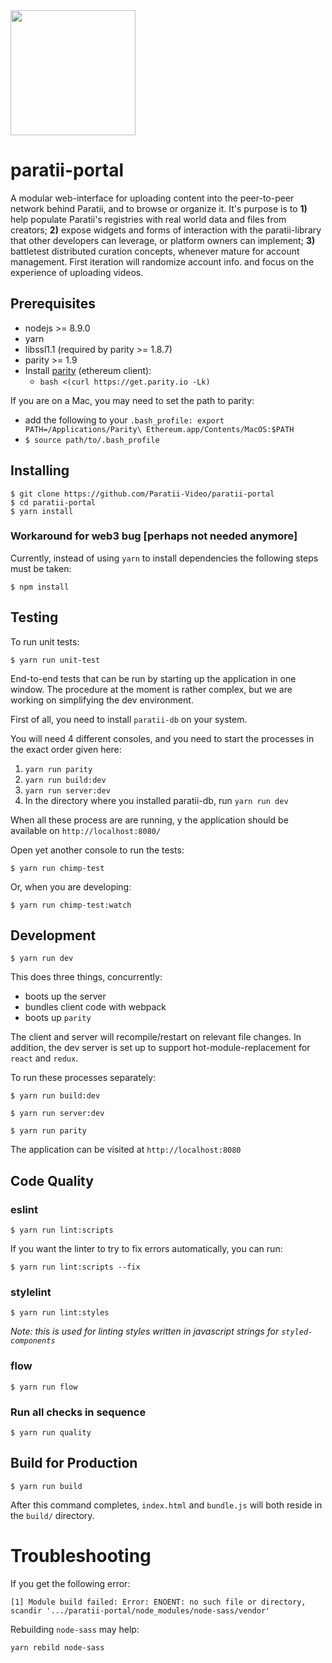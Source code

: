 <img src="https://github.com/Paratii-Video/paratiisite/blob/master/public/svgs/paratii-logo.svg" width="200">

# paratii-portal
A modular web-interface for uploading content into the peer-to-peer network behind Paratii, and to browse or organize it. It's purpose is to **1)** help populate Paratii's registries with real world data and files from creators; **2)** expose widgets and forms of interaction with the paratii-library that other developers can leverage, or platform owners can implement; **3)** battletest distributed curation concepts, whenever mature for account management. First iteration will randomize account info. and focus on the experience of uploading videos.

## Prerequisites

* nodejs >= 8.9.0
* yarn
* libssl1.1 (required by parity >= 1.8.7)
* parity >= 1.9
* Install [parity](https://github.com/paritytech/parity) (ethereum client):
   * `bash <(curl https://get.parity.io -Lk)`

If you are on a Mac, you may need to set the path to parity:

* add the following to your `.bash_profile: export PATH=/Applications/Parity\ Ethereum.app/Contents/MacOS:$PATH`
* `$ source path/to/.bash_profile`



## Installing

    $ git clone https://github.com/Paratii-Video/paratii-portal
    $ cd paratii-portal
    $ yarn install

### Workaround for web3 bug [perhaps not needed anymore]

Currently, instead of using `yarn` to install dependencies the following steps must be taken:

    $ npm install

## Testing

To run unit tests:

    $ yarn run unit-test


End-to-end tests that can be run by starting up the application in one window. The procedure at the moment is rather complex, but we are working on simplifying the dev environment.

First of all, you need to install `paratii-db` on your system.

You will need 4 different consoles, and you need to start the processes in the exact order given here:


1. `yarn run parity`
2. `yarn run build:dev`
3. `yarn run server:dev`
4. In the directory where you installed paratii-db, run `yarn run dev`

When all these process are are running, y
the application should be available on `http://localhost:8080/`

Open yet another console to run the tests:

    $ yarn run chimp-test

Or, when you are developing:

    $ yarn run chimp-test:watch


## Development

    $ yarn run dev

This does three things, concurrently:

* boots up the server
* bundles client code with webpack
* boots up `parity`

The client and server will recompile/restart on relevant file changes. In addition, the dev server is set up to support hot-module-replacement for `react` and `redux`.

To run these processes separately:

`$ yarn run build:dev`

`$ yarn run server:dev`

`$ yarn run parity`

The application can be visited at `http://localhost:8080`


## Code Quality

### eslint

    $ yarn run lint:scripts

If you want the linter to try to fix errors automatically, you can run:

    $ yarn run lint:scripts --fix

### stylelint

    $ yarn run lint:styles

_Note: this is used for linting styles written in javascript strings for `styled-components`_

### flow

    $ yarn run flow


### Run all checks in sequence

    $ yarn run quality

## Build for Production

    $ yarn run build

After this command completes, `index.html` and `bundle.js` will both reside in the `build/` directory.


# Troubleshooting


If you get the following error:

    [1] Module build failed: Error: ENOENT: no such file or directory, scandir '.../paratii-portal/node_modules/node-sass/vendor'

Rebuilding `node-sass` may help:

    yarn rebild node-sass
